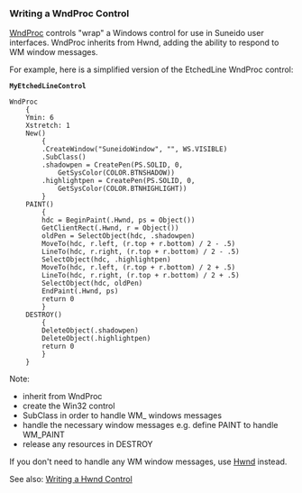 ### Writing a WndProc Control

[WndProc](<../Reference/WndProc.md>) controls "wrap" a Windows control for use in Suneido user interfaces. WndProc inherits from Hwnd, adding the ability to respond to WM window messages.

For example, here is a simplified version of the EtchedLine WndProc control:

**`MyEtchedLineControl`**
``` suneido
WndProc
    {
    Ymin: 6
    Xstretch: 1
    New()
        {
        .CreateWindow("SuneidoWindow", "", WS.VISIBLE)
        .SubClass()
        .shadowpen = CreatePen(PS.SOLID, 0,
            GetSysColor(COLOR.BTNSHADOW))
        .highlightpen = CreatePen(PS.SOLID, 0,
            GetSysColor(COLOR.BTNHIGHLIGHT))
        }
    PAINT()
        {
        hdc = BeginPaint(.Hwnd, ps = Object())
        GetClientRect(.Hwnd, r = Object())
        oldPen = SelectObject(hdc, .shadowpen)
        MoveTo(hdc, r.left, (r.top + r.bottom) / 2 - .5)
        LineTo(hdc, r.right, (r.top + r.bottom) / 2 - .5)
        SelectObject(hdc, .highlightpen)
        MoveTo(hdc, r.left, (r.top + r.bottom) / 2 + .5)
        LineTo(hdc, r.right, (r.top + r.bottom) / 2 + .5)
        SelectObject(hdc, oldPen)
        EndPaint(.Hwnd, ps)
        return 0
        }
    DESTROY()
        {
        DeleteObject(.shadowpen)
        DeleteObject(.highlightpen)
        return 0
        }
    }
```

Note:

-	inherit from WndProc
-	create the Win32 control
-	SubClass in order to handle WM_ windows messages
-	handle the necessary window messages e.g. define PAINT to handle WM_PAINT
-	release any resources in DESTROY


If you don't need to handle any WM window messages, use [Hwnd](<../Reference/Hwnd.md>) instead.

See also:
[Writing a Hwnd Control](<Writing a Hwnd Control.md>)